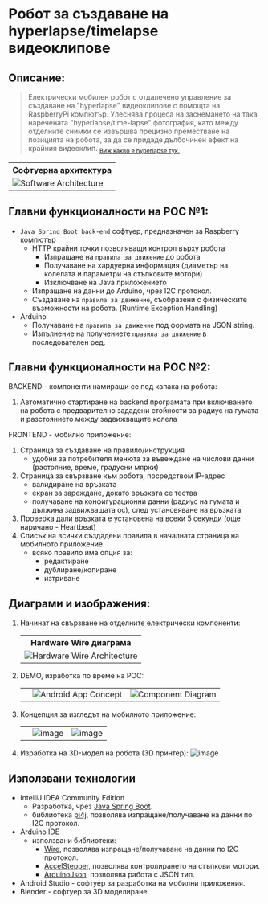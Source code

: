 # Робот за създаване на hyperlapse/timelapse видеоклипове

## Описание:
> Електрически мобилен робот с отдалечено управление за създаване на "hyperlapse" видеоклипове с помощта на RaspberryPi компютър. Улеснява процеса на заснемането на така наречената "hyperlapse/time-lapse" фотография, като между отделните снимки се извършва прецизно преместване на позицията на робота, за да се придаде дълбочинен ефект на крайния видеоклип.
<sub>[Виж какво е hyperlapse тук.](https://youtu.be/y_4p6_KsqoE)</sub>

<table>
      <tr>
        <th>Софтуерна архитектура</th>
      </tr>
      <tr>
        <td>
          <img alt="Software Architecture" src="https://user-images.githubusercontent.com/61236255/214010093-9ca15fc7-d8e1-471a-8f83-3d7fa9c7d574.png">
        </td>
      </tr>
    </table>
    


## Главни функционалности на POC №1:

- `Java Spring Boot back-end` софтуер, предназначен за Raspberry компютър
  - HTTP крайни точки позволяващи контрол върху робота
    - Изпращане на `правила за движение` до робота
    - Получаване на хардуерна информация (диаметър на колелата и параметри на стъпковите мотори)
    - Изключване на Java приложението
  - Изпращане на данни до Arduino, чрез I2C протокол.
  - Създаване на `правила за движение`, съобразени с физическите възможности на робота. (Runtime Exception Handling)
- Arduino
  - Получаване на `правила за движение` под формата на JSON string.
  - Изпълнение на получениете `правила за движение` в последователен ред.

## Главни функционалности на POC №2:
BACKEND - компоненти намиращи се под капака на робота:
1. Автоматично стартиране на backend програмата при включването на робота с предварително зададени стойности за радиус на гумата и разстоянието между задвижващите колела

FRONTEND - мобилно приложение:
1. Страница за създаване на правило/инструкция
    - удобни за потребителя менюта за въвеждане на числови данни (растояние, време, градусни мярки)
2. Страница за свързване към робота, посредством IP-адрес
   - валидиране на връзката
   - екран за зареждане, докато връзката се тества
   - получаване на конфигурационни данни (радиус на гумата и дължина задвижващата ос), след установяване на връзката
3. Проверка дали връзката е установена на всеки 5 секунди (още наричано - Heartbeat)
4. Списък на всички създадени правила в началната страница на мобилното приложение.
   - всяко правило има опция за:
     - редактиране
     - дублиране/копиране
     - изтриване

## Диаграми и изображения:
1. Начинат на свързване на отделните електрически компоненти:
    <table>
      <tr>
        <th>Hardware Wire диаграма</th>
      </tr>
      <tr>
        <td>
          <img alt="Hardware Wire Architecture" src="https://user-images.githubusercontent.com/61236255/205662820-f8bea474-e4ec-4c0f-8cb2-7d6e48166b0e.png">
        </td>
      </tr>
    </table>

2. DEMO, изработка по време на POC:
    <table>
          <th>
            <td>
                <img alt="Android App Concept" src="https://user-images.githubusercontent.com/61236255/205867218-a4a9945c-3b5f-4544-ac0c-73f1c9a0384a.jpg">
            </td>
            <td>
                <img alt="Component Diagram" src="https://user-images.githubusercontent.com/61236255/205867284-47fdb931-df37-4cae-8039-24e42011bc98.jpg">
            </td>
          </th>
    </table>

3. Концепция за изгледът на мобилното приложение:
      <table>
          <th>
            <td>
                <img alt="image" src="https://user-images.githubusercontent.com/61236255/205665030-26153516-7c7a-4e35-860b-e8bee4cdbec9.png">
            </td>
            <td>
                <img alt="image" src="https://user-images.githubusercontent.com/61236255/205666403-f396560f-9822-4ea2-a923-83595a230cb3.png">
            </td>
          </th>
      </table>


4. Изработка на 3D-модел на робота (3D принтер):
   ![image](https://user-images.githubusercontent.com/61236255/205667209-8b177f33-c008-4231-b9d3-cafc775e5091.png)
   
## Използвани технологии
- IntelliJ IDEA Community Edition
  - Разработка, чрез [Java Spring Boot](https://spring.io/projects/spring-boot).
  - библиотека [pi4j](https://mvnrepository.com/artifact/com.pi4j/pi4j-core), позволява изпращане/получаване на данни по I2C протокол.
- Arduino IDE
  - използвани библиотеки:
    - [Wire](https://www.arduino.cc/reference/en/language/functions/communication/wire/), позволява изпращане/получаване на данни по I2C протокол.
    - [AccelStepper](https://www.airspayce.com/mikem/arduino/AccelStepper/), позволява контролирането на стъпкови мотори.
    - [ArduinoJson](https://arduinojson.org/), позволява работа с JSON тип.
- Android Studio - софтуер за разработка на мобилни приложения. 
- Blender - софтуер за 3D моделиране.




